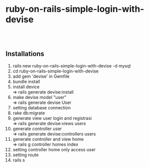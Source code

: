 # ruby-on-rails-simple-login-with-devise
<br><br>
## Installations <br>
1. rails new ruby-on-rails-simple-login-with-devise -d mysql <br>
2. cd ruby-on-rails-simple-login-with-devise <br>
3. add gem 'devise' in Gemfile <br>
4. bundle install <br>
5. install device <br>
   => rails generate devise:install <br>
6. make devise model "user" <br>
   => rails generate devise User <br>
7. setting database connection <br>
8. rake db:migrate <br>
9. generate view user login and registrasi <br>
   => rails generate devise:views users <br>
10. generate controller user <br>
   => rails generate devise:controllers users <br>
11. generate controller and view home <br>
   => rails g controller homes index <br>
12. setting controller home only access user <br>
13. setting route <br>
14. rails s
